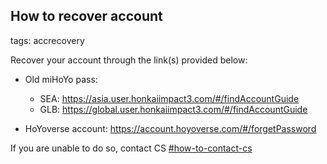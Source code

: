 ## How to recover account
tags: accrecovery

Recover your account through the link(s) provided below:
- Old miHoYo pass:
    - SEA: https://asia.user.honkaiimpact3.com/#/findAccountGuide
    - GLB: https://global.user.honkaiimpact3.com/#/findAccountGuide

- HoYoverse account:
https://account.hoyoverse.com/#/forgetPassword

If you are unable to do so, contact CS
[#how-to-contact-cs](https://discord.com/channels/418652140454674432/862844286260609064)